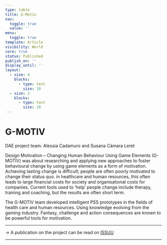 ```yaml
---
type: table
title: G-Motiv
nav:
  toggle: true
  value: ''
menu:
  toggle: true
template: Article
visibility: World
core: true
status: Published
publish_on: ''
display_until: ''
layout:
  - size: 6
    blocks:
      - type: text
        size: 10
  - size: 2
    blocks:
      - type: text
        size: 10
---
```


# G-MOTIV
DAE project team: Alessia Cadamuro and Susana Cámara Leret

Design Motivation – Changing Human Behaviour Using Game Elements (G-MOTIV) was about researching and applying new approaches to foster behavioural change by using game elements as a form of motivation. Achieving lasting change is difficult; people are often poorly motivated to change their status quo. in healthcare and human resources, this often leads to large financial costs for society and organisational costs for companies. Current tools used to ‘help’ people change include therapy, training and coaching, but the results are often short term.

The G-MOTIV team developed intelligent PSS prototypes in the fields of health care and human resources. Using knowledge evolving from the gaming industry. Fantasy, challenge and action consequences are known to be powerful tools for motivation.

---

→ A publication on the project can be read on [ISSUU]()

---
